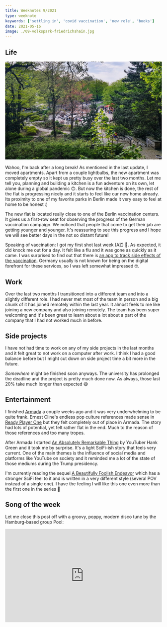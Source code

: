 ```yaml
---
title: Weeknotes 9/2021
type: weeknote
keywords: ['settling in', 'covid vaccination', 'new role', 'books']
date: 2021-05-16
image: ./09-volkspark-friedrichshain.jpg
---
```


## Life

![Volkspark Friedrichshain](./09-volkspark-friedrichshain.jpg)

Wahoo, I'm back after a long break! As mentioned in the last update, I moved apartments. Apart from a couple lightbulbs, the new apartment was completely empty so it kept us pretty busy over the last two months. Let me tell you, planning and building a kitchen is a fun adventure on its own, let alone during a global pandemic 🙃. But now the kitchen is done, the rest of the flat is progressing nicely and it starts to feel like our new home already. Its proximity to one of my favorite parks in Berlin made it very easy to feel at home to be honest :)

The new flat is located really close to one of the Berlin vaccination centers. It gives us a first-row seat for observing the progress of the German vaccination campaign. We noticed that people that come to get their jab are getting younger and younger. It's reassuring to see this progress and I hope we will see better days in the not so distant future!

Speaking of vaccination: I got my first shot last week (AZ) 💉. As expected, it did knock me out for a day. It felt like a flu and it was gone as quickly as it came. I was surprised to find out that there is [an app to track side effects of the vaccination](https://www.pei.de/DE/newsroom/hp-meldungen/2020/201222-safevac-app-smartphone-befragung-vertraeglichkeit-covid-19-impfstoffe.html). Germany usually is not known for being on the digital forefront for these services, so I was left somewhat impressed 🤓.

## Work

Over the last two months I transitioned into a different team and into a slightly different role. I had never met most of the team in person and a big chunk of it has joined remotely within the last year. It almost feels to me like joining a new company and also joining remotely. The team has been super welcoming and it's been great to learn about a lot about a part of the company that I had not worked much in before.

## Side projects

I have not had time to work on any of my side projects in the last months and it felt great to not work on a computer after work. I think I had a good balance before but I might cut down on side project time a bit more in the future.

_Somewhere_ might be finished soon anyways. The university has prolonged the deadline and the project is pretty much done now. As always, those last 20% take much longer than expected 😅

## Entertainment

I finished [Armada](https://www.goodreads.com/book/show/16278318-armada) a couple weeks ago and it was very underwhelming to be quite frank. Ernest Cline's endless pop culture references made sense in [Ready Player One](https://www.goodreads.com/book/show/9969571-ready-player-one) but they felt completely out of place in Armada. The story had lots of potential, yet felt rather flat in the end. Much to the reason of those references and too many tropes.

After Armada I started [An Absolutely Remarkable Thing](https://www.goodreads.com/book/show/24233708-an-absolutely-remarkable-thing) by YouTuber Hank Green and it took me by surprise. It's a light SciFi-ish story that feels very current. One of the main themes is the influence of social media and platforms like YouTube on society and it reminded me a lot of the state of those mediums during the Trump presidency.

I'm currently reading the sequel [A Beautifully Foolish Endeavor](https://www.goodreads.com/book/show/49003616-a-beautifully-foolish-endeavor) which has a stronger SciFi feel to it and is written in a very different style (several POV instead of a single one). I have the feeling I will like this one even more than the first one in the series 🤩

## Song of the week

Let me close this post off with a groovy, poppy, modern disco tune by the Hamburg-based group Pool:

<iframe width="100%" height="300" scrolling="no" frameborder="no" src="https://w.soundcloud.com/player/?url=https%3A//api.soundcloud.com/tracks/564409644&color=%23ff5500&auto_play=false&hide_related=false&show_comments=true&show_user=true&show_reposts=false&show_teaser=true&visual=true" loading="lazy"></iframe>
